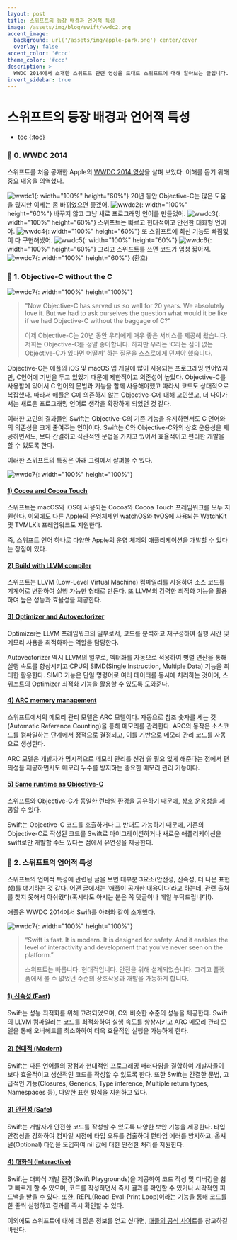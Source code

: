 ```yaml
---
layout: post
title: 스위프트의 등장 배경과 언어적 특성
image: /assets/img/blog/swift/wwdc2.png
accent_image: 
  background: url('/assets/img/apple-park.png') center/cover
  overlay: false
accent_color: '#ccc'
theme_color: '#ccc'
description: >
  WWDC 2014에서 소개한 스위프트 관련 영상을 토대로 스위프트에 대해 알아보는 글입니다.
invert_sidebar: true
---
```


# 스위프트의 등장 배경과 언어적 특성

* toc
{:toc}


### 📙 0. WWDC 2014

스위프트를 처음 공개한 Apple의 [WWDC 2014 영상](https://www.youtube.com/watch?v=w87fOAG8fjk&t=6232s)을 살펴 보았다. 
이해를 돕기 위해 중요 내용을 의역했다.

![wwdc1](/assets/img/blog/swift/wwdc1.png){: width="100%" height="60%"}
20년 동안 Objective-C는 많은 도움을 줬지만 이제는 좀 바뀌었으면 좋겠어.
![wwdc2](/assets/img/blog/swift/wwdc2.png){: width="100%" height="60%"}
바꾸지 않고 그냥 새로 프로그래밍 언어를 만들었어.
![wwdc3](/assets/img/blog/swift/wwdc3.png){: width="100%" height="60%"}
스위프트는 빠르고 현대적이고 안전한 대화형 언어야.
![wwdc4](/assets/img/blog/swift/wwdc4.png){: width="100%" height="60%"}
또 스위프트에 최신 기능도 빠짐없이 다 구현해냈어.
![wwdc5](/assets/img/blog/swift/wwdc5.png){: width="100%" height="60%"}
![wwdc6](/assets/img/blog/swift/wwdc6.png){: width="100%" height="60%"}
그리고 스위프트를 쓰면 코드가 엄청 짧아져.
![wwdc7](/assets/img/blog/swift/wwdc7.png){: width="100%" height="60%"}
(환호)


### 📙 1. Objective-C without the C

![wwdc7](/assets/img/blog/swift/1-1.png){: width="100%" height="100%"}
> "Now Objective-C has served us so well for 20 years. We absolutely love it. But we had to ask ourselves the question what would it be like if we had Objective-C without the baggage of C?"
>
> 이제 Objective-C는 20년 동안 우리에게 매우 좋은 서비스를 제공해 왔습니다. 저희는 Objective-C를 정말 좋아합니다. 하지만 우리는 ‘C라는 짐이 없는 Objective-C가 있다면 어떨까’ 하는 질문을 스스로에게 던져야 했습니다.

Objective-C는 애플의 iOS 및 macOS 앱 개발에 많이 사용되는 프로그래밍 언어였지만, C언어에 기반을 두고 있었기 때문에 제한적이고 의존성이 높았다. Objective-C를 사용함에 있어서 C 언어의 문법과 기능을 함께 사용해야했고 따라서 코드도 상대적으로 복잡했다. 따라서 애플은 C에 의존하지 않는 Objective-C에 대해 고민했고, 더 나아가서는 새로운 프로그래밍 언어로 생각을 확장하게 되었던 것 같다. 

이러한 고민의 결과물인 Swift는 Objective-C의 기존 기능을 유지하면서도 C 언어와의 의존성을 크게 줄여주는 언어이다. Swift는 C와 Objective-C와의 상호 운용성을 제공하면서도, 보다 간결하고 직관적인 문법을 가지고 있어서 효율적이고 편리한 개발을 할 수 있도록 한다.

이러한 스위프트의 특징은 아래 그림에서 살펴볼 수 있다.

![wwdc7](/assets/img/blog/swift/1-2.png){: width="100%" height="100%"}

#### <u> 1) Cocoa and Cocoa Touch </u>

스위프트는 macOS와 iOS에 사용되는 Cocoa와 Cocoa Touch 프레임워크를 모두 지원한다. 이외에도 다른 Apple의 운영체제인 watchOS와 tvOS에 사용되는 WatchKit 및 TVMLKit 프레임워크도 지원한다.

즉, 스위프트 언어 하나로 다양한 Apple의 운영 체제의 애플리케이션을 개발할 수 있다는 장점이 있다.

#### <u> 2) Build with LLVM compiler </u>

스위프트는 LLVM (Low-Level Virtual Machine) 컴파일러를 사용하여 소스 코드를 기계어로 변환하여 실행 가능한 형태로 만든다. 또 LLVM의 강력한 최적화 기능을 활용하여 높은 성능과 효율성을 제공한다.

#### <u> 3) Optimizer and Autovectorizer </u>

Optimizer는 LLVM 프레임워크의 일부로서, 코드를 분석하고 재구성하여 실행 시간 및 메모리 사용을 최적화하는 역할을 담당한다. 

Autovectorizer 역시 LLVM의 일부로, 벡터화를 자동으로 적용하여 병렬 연산을 통해 실행 속도를 향상시키고 CPU의 SIMD(Single Instruction, Multiple Data) 기능을 최대한 활용한다. SIMD 기능은 단일 명령어로 여러 데이터를 동시에 처리하는 것이며, 스위프트의 Optimizer 최적화 기능을 활용할 수 있도록 도와준다.

#### <u> 4) ARC memory management </u>

스위프트에서의 메모리 관리 모델은 ARC 모델이다. 자동으로 참조 숫자를 세는 것(Automatic Reference Counting)을 통해 메모리를 관리한다. ARC의 동작은 소스코드를 컴파일하는 단계에서 정적으로 결정되고,
이를 기반으로 메모리 관리 코드를 자동으로 생성한다.

ARC 모델은 개발자가 명시적으로 메모리 관리를 신경 쓸 필요 없게 해준다는 점에서 편의성을 제공하면서도 메모리 누수를 방지하는 중요한 메모리 관리 기능이다.

#### <u> 5) Same runtime as Objective-C </u>

스위프트와 Objective-C가 동일한 런타임 환경을 공유하기 때문에, 상호 운용성을 제공할 수 있다. 

Swift는 Objective-C 코드를 호출하거나 그 반대도 가능하기 때문에, 기존의 Objective-C로 작성된 코드를 Swift로 마이그레이션하거나 새로운 애플리케이션을 swift로만 개발할 수도 있다는 점에서 유연성을 제공한다.


### 📙 2. 스위프트의 언어적 특성

스위프트의 언어적 특성에 관련된 글을 보면 대부분 3요소(안전성, 신속성, 더 나은 표현성)를 얘기하는 것 같다. 어떤 글에서는 ‘애플이 공개한 내용이다’라고 하는데, 관련 출처를 찾지 못해서 아쉬웠다(혹시라도 아시는 분은 꼭 댓글이나 메일 부탁드립니다!).

애플은 WWDC 2014에서 Swift를 아래와 같이 소개했다.

![wwdc7](/assets/img/blog/swift/2-1.png){: width="100%" height="100%"}

> “Swift is fast. It is modern. It is designed for safety. And it enables the level of interactivity and development that you've never seen on the platform.”
>
> 스위프트는 빠릅니다. 현대적입니다. 안전을 위해 설계되었습니다. 그리고 플랫폼에서 볼 수 없었던 수준의 상호작용과 개발을 가능하게 합니다.

#### <u> 1) 신속성 (Fast) </u>

Swift는 성능 최적화를 위해 고려되었으며, C와 비슷한 수준의 성능을 제공한다. Swift의 LLVM 컴파일러는 코드를 최적화하여 실행 속도를 향상시키고 ARC 메모리 관리 모델을 통해 오버헤드를 최소화하여 더욱 효율적인 실행을 가능하게 한다.

#### <u> 2) 현대적 (Modern) </u>

Swift는 다른 언어들의 장점과 현대적인 프로그래밍 패러다임을 결합하여 개발자들이 보다 효율적이고 생산적인 코드를 작성할 수 있도록 한다. 또한 Swift는 간결한 문법, 고급적인 기능(Closures, Generics, Type inference, Multiple return types, Namespaces 등), 다양한 표현 방식을 지원하고 있다.

#### <u> 3) 안전성 (Safe) </u>

Swift는 개발자가 안전한 코드를 작성할 수 있도록 다양한 보안 기능을 제공한다. 타입 안정성을 강화하여 컴파일 시점에 타입 오류를 검출하여 런타임 에러를 방지하고, 옵셔널(Optional) 타입을 도입하여 nil 값에 대한 안전한 처리를 지원한다.

#### <u> 4) 대화식 (Interactive) </u>

Swift는 대화식 개발 환경(Swift Playgrounds)을 제공하여 코드 작성 및 디버깅을 쉽고 빠르게 할 수 있으며, 코드를 작성하면서 즉시 결과를 확인할 수 있거나 시각적인 피드백을 받을 수 있다. 또한, REPL(Read-Eval-Print Loop)이라는 기능을 통해 코드를 한 줄씩 실행하고 결과를 즉시 확인할 수 있다.


이외에도 스위프트에 대해 더 많은 정보를 얻고 싶다면, [애플의 공식 사이트](https://developer.apple.com/kr/swift/)를 참고하길 바란다.
